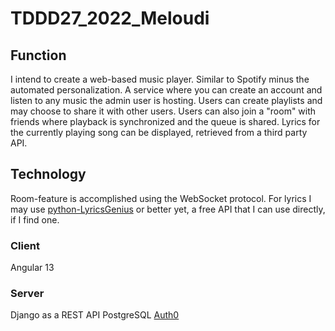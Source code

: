 # TDDD27_2022_Meloudi
## Function
I intend to create a web-based music player. Similar to Spotify minus the automated personalization. A service where you can create an account and listen to any music the admin user is hosting. Users can create playlists and may choose to share it with other users. Users can also join a "room" with friends where playback is synchronized and the queue is shared. Lyrics for the currently playing song can be displayed, retrieved from a third party API.
## Technology
Room-feature is accomplished using the WebSocket protocol.
For lyrics I may use [python-LyricsGenius](https://lyricsgenius.readthedocs.io/en/master/) or better yet, a free API that I can use directly, if I find one.
### Client
Angular 13

### Server
Django as a REST API
PostgreSQL
[Auth0](https://auth0.com/)
